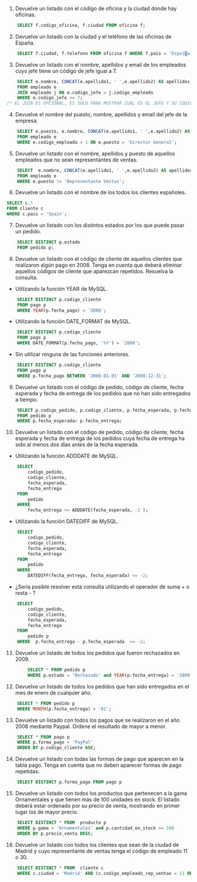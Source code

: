 1. Devuelve un listado con el código de oficina y la ciudad donde hay oficinas.
```SQL
    SELECT f.codigo_oficina, f.ciudad FROM oficina f;
```

2. Devuelve un listado con la ciudad y el teléfono de las oficinas de España.
```SQL
    SELECT f.ciudad, f.telefono FROM oficina f WHERE f.pais = 'Espa├▒a' or f.codigo_oficina LIKE '%ES';
```

3. Devuelve un listado con el nombre, apellidos y email de los empleados cuyo jefe tiene un código de jefe igual a 7.
```SQL
    SELECT e.nombre, CONCAT(e.apellido1, ' ',e.apellido2) AS apellidos, e.email, j.nombre as Jefe, j.codigo_empleado as codigo_del_jefe
    FROM empleado e
    JOIN empleado j ON e.codigo_jefe = j.codigo_empleado
    WHERE e.codigo_jefe >= 7;
/* EL JOIN ES OPCIONAL, ES SOLO PARA MOSTRAR CUÁL ES EL JEFE Y SU CODIGO COMO EMPLEADO */
```

4. Devuelve el nombre del puesto, nombre, apellidos y email del jefe de la empresa.
```SQL
    SELECT e.puesto, e.nombre, CONCAT(e.apellido1, ' ',e.apellido2) AS apellidos, e.email
    FROM empleado e
    WHERE e.codigo_empleado = 1 OR e.puesto = 'Director General';
```

5. Devuelve un listado con el nombre, apellidos y puesto de aquellos empleados que no sean representantes de ventas.
```SQL
    SELECT  e.nombre, CONCAT(e.apellido1, ' ',e.apellido2) AS apellidos, e.puesto
    FROM empleado e
    WHERE e.puesto != 'Representante Ventas';
```
6. Devuelve un listado con el nombre de los todos los clientes españoles.
```SQL
SELECT c.*
FROM cliente c
WHERE c.pais = 'Spain';
```

7. Devuelve un listado con los distintos estados por los que puede pasar un pedido.
```SQL
    SELECT DISTINCT p.estado
    FROM pedido p;
```

8. Devuelve un listado con el código de cliente de aquellos clientes que realizaron algún pago en 2008. Tenga en cuenta que deberá eliminar aquellos códigos de cliente que aparezcan repetidos. Resuelva la consulta:

- Utilizando la función YEAR de MySQL.
```SQL
    SELECT DISTINCT p.codigo_cliente
    FROM pago p
    WHERE YEAR(p.fecha_pago) = '2008';
```
- Utilizando la función DATE_FORMAT de MySQL.
```SQL
    SELECT DISTINCT p.codigo_cliente
    FROM pago p
    WHERE DATE_FORMAT(p.fecha_pago, '%Y') = '2008';
```
- Sin utilizar ninguna de las funciones anteriores.
```SQL
    SELECT DISTINCT p.codigo_cliente
    FROM pago p
    WHERE p.fecha_pago BETWEEN '2008-01-01' AND '2008-12-31';
```

9. Devuelve un listado con el código de pedido, código de cliente, fecha esperada y fecha de entrega de los pedidos que no han sido entregados a tiempo.
```SQL
    SELECT p.codigo_pedido, p.codigo_cliente, p.fecha_esperada, p.fecha_entrega
    FROM pedido p
    WHERE p.fecha_esperada< p.fecha_entrega;
```
10. Devuelve un listado con el código de pedido, código de cliente, fecha esperada y fecha de entrega de los pedidos cuya fecha de entrega ha sido al menos dos días antes de la fecha esperada.

- Utilizando la función ADDDATE de MySQL.
```SQL
    SELECT
        codigo_pedido,
        codigo_cliente,
        fecha_esperada,
        fecha_entrega
    FROM
        pedido
    WHERE
        fecha_entrega <= ADDDATE(fecha_esperada, -2 );
```
- Utilizando la función DATEDIFF de MySQL.
```SQL
    SELECT
        codigo_pedido,
        codigo_cliente, 
        fecha_esperada,
        fecha_entrega
    FROM
        pedido
    WHERE
        DATEDIFF(fecha_entrega, fecha_esperada) <= -2;
```
- ¿Sería posible resolver esta consulta utilizando el operador de suma + o resta - ?
```SQL
    SELECT
        codigo_pedido,
        codigo_cliente,
        fecha_esperada,
        fecha_entrega
    FROM
        pedido p
    WHERE  p.fecha_entrega - p.fecha_esperada  <= -2;
```

11. Devuelve un listado de todos los pedidos que fueron rechazados en 2009.
```SQL
        SELECT * FROM pedido p
        WHERE p.estado = 'Rechazado' and YEAR(p.fecha_entrega) = '2009';
```

12. Devuelve un listado de todos los pedidos que han sido entregados en el mes de enero de cualquier año.
```SQL
    SELECT * FROM pedido p
    WHERE MONTH(p.fecha_entrega) = '01';
```

13. Devuelve un listado con todos los pagos que se realizaron en el año 2008 mediante Paypal. Ordene el resultado de mayor a menor.
```SQL
    SELECT * FROM pago p
    WHERE p.forma_pago = 'PayPal'
    ORDER BY p.codigo_cliente ASC;
```

14. Devuelve un listado con todas las formas de pago que aparecen en la tabla pago. Tenga en cuenta que no deben aparecer formas de pago repetidas.
```SQL
    SELECT DISTINCT p.forma_pago FROM pago p
```

15. Devuelve un listado con todos los productos que pertenecen a la gama Ornamentales y que tienen más de 100 unidades en stock. El listado deberá estar ordenado por su precio de venta, mostrando en primer lugar los de mayor precio.
```SQL
    SELECT DISTINCT * FROM  producto p
    WHERE p.gama = 'Ornamentales' and p.cantidad_en_stock >= 100
    ORDER BY p.precio_venta DESC;
```

16. Devuelve un listado con todos los clientes que sean de la ciudad de Madrid y cuyo representante de ventas tenga el código de empleado 11 o 30.
```SQL
    SELECT DISTINCT * FROM  cliente c
    WHERE c.ciudad = 'Madrid' AND (c.codigo_empleado_rep_ventas = 11 OR c.codigo_empleado_rep_ventas = 30);
```
